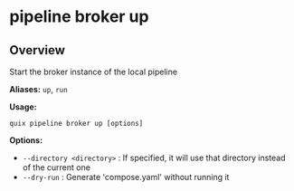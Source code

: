 # pipeline broker up

## Overview

Start the broker instance of the local pipeline

**Aliases:** `up`, `run`

**Usage:**

```
quix pipeline broker up [options]
```

**Options:**

- `--directory <directory>` : If specified, it will use that directory instead of the current one
- `--dry-run` : Generate 'compose.yaml' without running it

